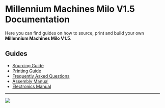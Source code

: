 # Millennium Machines Milo V1.5 Documentation

Here you can find guides on how to source, print and build your own **Millennium Machines Milo V1.5**.

## Guides

- [Sourcing Guide](./bom/sourcing_guide.md)
- [Printing Guide](./printing/print_guide.md)
- [Frequently Asked Questions](./faq.md)
- [Assembly Manual](./assembly_manual/index.md)
- [Electronics Manual](./electronics_manual/index.md)

---

![](img/Milo-V1.5-Large.png)